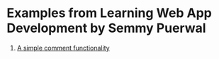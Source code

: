 # Examples from Learning Web App Development by Semmy Puerwal
1. [A simple comment functionality](https://aman-maharshi.github.io/book-learning-wad/chapter4-interactivity/simple-comment-functionality/)
